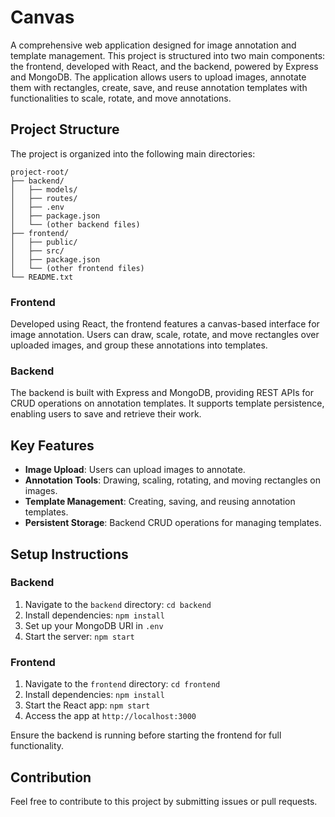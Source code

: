 
# Canvas

A comprehensive web application designed for image annotation and template management. This project is structured into two main components: the frontend, developed with React, and the backend, powered by Express and MongoDB. The application allows users to upload images, annotate them with rectangles, create, save, and reuse annotation templates with functionalities to scale, rotate, and move annotations.

## Project Structure

The project is organized into the following main directories:

```
project-root/
├── backend/
│   ├── models/
│   ├── routes/
│   ├── .env
│   ├── package.json
│   └── (other backend files)
├── frontend/
│   ├── public/
│   ├── src/
│   ├── package.json
│   └── (other frontend files)
└── README.txt
```

### Frontend

Developed using React, the frontend features a canvas-based interface for image annotation. Users can draw, scale, rotate, and move rectangles over uploaded images, and group these annotations into templates.

### Backend

The backend is built with Express and MongoDB, providing REST APIs for CRUD operations on annotation templates. It supports template persistence, enabling users to save and retrieve their work.

## Key Features

- **Image Upload**: Users can upload images to annotate.
- **Annotation Tools**: Drawing, scaling, rotating, and moving rectangles on images.
- **Template Management**: Creating, saving, and reusing annotation templates.
- **Persistent Storage**: Backend CRUD operations for managing templates.

## Setup Instructions

### Backend

1. Navigate to the `backend` directory: `cd backend`
2. Install dependencies: `npm install`
3. Set up your MongoDB URI in `.env`
4. Start the server: `npm start`

### Frontend

1. Navigate to the `frontend` directory: `cd frontend`
2. Install dependencies: `npm install`
3. Start the React app: `npm start`
4. Access the app at `http://localhost:3000`

Ensure the backend is running before starting the frontend for full functionality.

## Contribution

Feel free to contribute to this project by submitting issues or pull requests.
